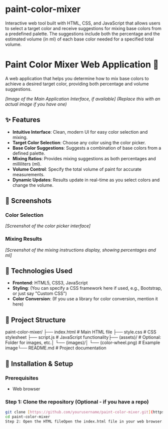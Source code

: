 # paint-color-mixer
Interactive web tool built with HTML, CSS, and JavaScript that allows users to select a target color and receive suggestions for mixing base colors from a predefined palette. The suggestions include both the percentage and the estimated volume (in ml) of each base color needed for a specified total volume.

# Paint Color Mixer Web Application 🎨

A web application that helps you determine how to mix base colors to achieve a desired target color, providing both percentage and volume suggestions.

*[Image of the Main Application Interface, if available]* *(Replace this with an actual image if you have one)*

## ✨ Features

-   **Intuitive Interface**: Clean, modern UI for easy color selection and mixing.
-   **Target Color Selection**: Choose any color using the color picker.
-   **Base Color Suggestions**: Suggests a combination of base colors from a defined palette.
-   **Mixing Ratios**: Provides mixing suggestions as both percentages and milliliters (ml).
-   **Volume Control**: Specify the total volume of paint for accurate measurements.
-   **Dynamic Updates**: Results update in real-time as you select colors and change the volume.

## 📱 Screenshots

### Color Selection

*[Screenshot of the color picker interface]*

### Mixing Results

*[Screenshot of the mixing instructions display, showing percentages and ml]*

## 🔧 Technologies Used

-   **Frontend**: HTML5, CSS3, JavaScript
-   **Styling**: (You can specify a CSS framework here if used, e.g., Bootstrap, or just say "Custom CSS")
-   **Color Conversion**: (If you use a library for color conversion, mention it here)

## 📁 Project Structure

paint-color-mixer/
├── index.html       # Main HTML file
├── style.css         # CSS stylesheet
├── script.js        # JavaScript functionality├── (assets)/       # Optional: Folder for images, etc.│   └── (images)/│       └── (color-wheel.png) # Example image└── README.md        # Project documentation
## 🚀 Installation & Setup

### Prerequisites

-   Web browser

### Step 1: Clone the repository (Optional - if you have a repo)

```bash
git clone [https://github.com/yourusername/paint-color-mixer.git](https://github.com/yourusername/paint-color-mixer.git)
cd paint-color-mixer
Step 2: Open the HTML fileOpen the index.html file in your web browser.🖥️ UsageSelect a target color using the color picker.Enter the total volume of paint you want to mix (in ml).View the suggested base colors, their percentages, and amounts.[Image or diagram illustrating how to use the color picker and input volume]🧠 Learning OutcomesThis project demonstrates:HTML Structure: Creating the layout for the color mixer application.CSS Styling: Designing a user-friendly and visually appealing interface.JavaScript Interactivity: Implementing dynamic updates and calculations.DOM Manipulation: Accessing and modifying HTML elements with JavaScript.Event Handling: Responding to user input (color selection, volume change).Color Model Conversion: (If applicable) Converting between color formats (e.g., hex to RGB).Basic Color Theory: (To some extent) Applying principles of color mixing.📝 Future EnhancementsLarger Color Palette: Expand the range of base colors.More Accurate Mixing Algorithm: Implement a more sophisticated color mixing model.User-Defined Base Colors: Allow users to customize the base color palette.Color Libraries Integration: Utilize external libraries for advanced color manipulation.Improved UI/UX: Enhance the design and user experience.Save/Load Palettes: Allow users to save and load custom color palettes.🐛 TroubleshootingDisplay issues: Ensure you are using a modern web browser with JavaScript enabled.Color Accuracy: Note that the application provides an approximation of real-world paint mixing.👥 ContributingContributions are welcome! Please feel free to submit a Pull Request.Fork the repositoryCreate your feature branch (git checkout -b feature/AmazingFeature)Commit your changes (git commit -m 'Add some AmazingFeature')Push to the branch (git push origin feature/AmazingFeature)Open a Pull Request🙏 Acknowledgements(Add any libraries, resources, or people you want to acknowledge)
